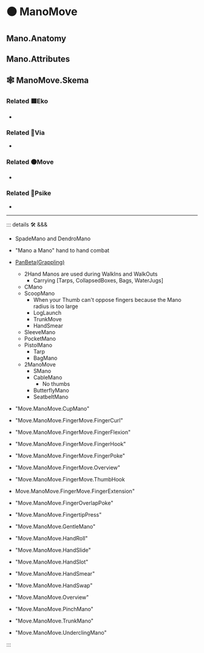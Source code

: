# 🟠 <move>ManoMove</move>

## Mano.Anatomy

## Mano.Attributes

## 🕸 ManoMove.Skema

### Related 🟩<eko>Eko</eko>

-

### Related 🔻<via>Via</via>

-

### Related 🟠<move>Move</move>

-

### Related 💜<psike>Psike</psike>

-

---

<!-- =================================================== -->
<!-- =================================================== -->
<!-- =================================================== -->
<!-- =================================================== -->
<!-- =================================================== -->
::: details 🛠 <dev>&&&</dev>

- SpadeMano and DendroMano
- "Mano a Mano" hand to hand combat
- [PanBeta(Grappling)](<https://www.invertedgear.com/blogs/inverted-gear-blog/a-visual-guide-to-hand-to-hand-Manos-in-bjj>)
    - 2Hand Manos are used during WalkIns and WalkOuts
        - Carrying [Tarps, CollapsedBoxes, Bags, WaterJugs]
    - CMano
    - ScoopMano
        - When your Thumb can't oppose fingers because the Mano radius is too large
        - LogLaunch
        - TrunkMove
        - HandSmear
    - SleeveMano
    - PocketMano
    - PistolMano
        - Tarp
        - BagMano
    - 2ManoMove
        - SMano
        - CableMano
            - No thumbs
        - ButterflyMano
        - SeatbeltMano

- "Move.ManoMove.CupMano"
- "Move.ManoMove.FingerMove.FingerCurl"
- "Move.ManoMove.FingerMove.FingerFlexion"
- "Move.ManoMove.FingerMove.FingerHook"
- "Move.ManoMove.FingerMove.FingerPoke"
- "Move.ManoMove.FingerMove.Overview"
- "Move.ManoMove.FingerMove.ThumbHook
- Move.ManoMove.FingerMove.FingerExtension"
- "Move.ManoMove.FingerOverlapPoke"
- "Move.ManoMove.FingertipPress"
- "Move.ManoMove.GentleMano"
- "Move.ManoMove.HandRoll"
- "Move.ManoMove.HandSlide"
- "Move.ManoMove.HandSlot"
- "Move.ManoMove.HandSmear"
- "Move.ManoMove.HandSwap"
- "Move.ManoMove.Overview"
- "Move.ManoMove.PinchMano"
- "Move.ManoMove.TrunkMano"
- "Move.ManoMove.UnderclingMano"

:::
